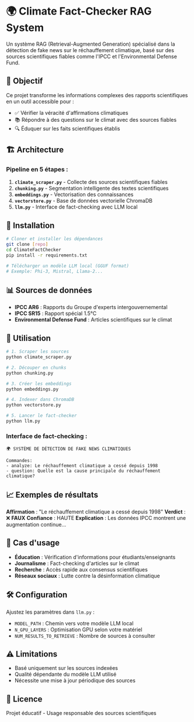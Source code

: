 # 🌍 Climate Fact-Checker RAG System

Un système RAG (Retrieval-Augmented Generation) spécialisé dans la détection de fake news sur le réchauffement climatique, basé sur des sources scientifiques fiables comme l'IPCC et l'Environmental Defense Fund.

## 🎯 Objectif

Ce projet transforme les informations complexes des rapports scientifiques en un outil accessible pour :
- ✅ Vérifier la véracité d'affirmations climatiques
- 📚 Répondre à des questions sur le climat avec des sources fiables
- 🔍 Éduquer sur les faits scientifiques établis

## 🏗️ Architecture

### Pipeline en 5 étapes :

1. **`climate_scraper.py`** - Collecte des sources scientifiques fiables
2. **`chunking.py`** - Segmentation intelligente des textes scientifiques  
3. **`embeddings.py`** - Vectorisation des connaissances
4. **`vectorstore.py`** - Base de données vectorielle ChromaDB
5. **`llm.py`** - Interface de fact-checking avec LLM local

## 🚀 Installation

```bash
# Cloner et installer les dépendances
git clone [repo]
cd ClimateFactChecker
pip install -r requirements.txt

# Télécharger un modèle LLM local (GGUF format)
# Exemple: Phi-3, Mistral, Llama-2...
```

## 📊 Sources de données

- **IPCC AR6** : Rapports du Groupe d'experts intergouvernemental
- **IPCC SR15** : Rapport spécial 1.5°C  
- **Environmental Defense Fund** : Articles scientifiques sur le climat

## 🔧 Utilisation

```bash
# 1. Scraper les sources
python climate_scraper.py

# 2. Découper en chunks
python chunking.py

# 3. Créer les embeddings
python embeddings.py

# 4. Indexer dans ChromaDB
python vectorstore.py

# 5. Lancer le fact-checker
python llm.py
```

### Interface de fact-checking :

```
🌍 SYSTÈME DE DÉTECTION DE FAKE NEWS CLIMATIQUES

Commandes:
- analyze: Le réchauffement climatique a cessé depuis 1998
- question: Quelle est la cause principale du réchauffement climatique?
```

## 📈 Exemples de résultats

**Affirmation** : "Le réchauffement climatique a cessé depuis 1998"
**Verdict** : ❌ **FAUX**
**Confiance** : HAUTE
**Explication** : Les données IPCC montrent une augmentation continue...

## 🎯 Cas d'usage

- **Éducation** : Vérification d'informations pour étudiants/enseignants
- **Journalisme** : Fact-checking d'articles sur le climat
- **Recherche** : Accès rapide aux consensus scientifiques
- **Réseaux sociaux** : Lutte contre la désinformation climatique

## 🛠️ Configuration

Ajustez les paramètres dans `llm.py` :
- `MODEL_PATH` : Chemin vers votre modèle LLM local
- `N_GPU_LAYERS` : Optimisation GPU selon votre matériel
- `NUM_RESULTS_TO_RETRIEVE` : Nombre de sources à consulter

## ⚠️ Limitations

- Basé uniquement sur les sources indexées
- Qualité dépendante du modèle LLM utilisé  
- Nécessite une mise à jour périodique des sources

## 📜 Licence

Projet éducatif - Usage responsable des sources scientifiques